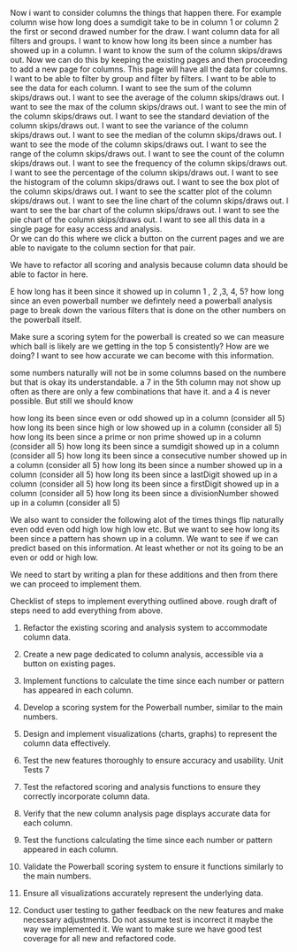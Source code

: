 Now i want to consider columns the things that happen there.  For example   column wise how long does  a sumdigit take to be in column 1 or column 2 the first or second drawed number for the draw.  I want column data for all filters and groups. I want to know how long its been since a number has showed up in a column.  I want to know the sum of the column skips/draws out. Now we can do this by keeping the existing pages and then proceeding to add a new page for columns.  This page will have all the data for columns.  I want to be able to filter by group and filter by filters.  I want to be able to see the data for each column.  I want to see the sum of the column skips/draws out.  I want to see the average of the column skips/draws out.  I want to see the max of the column skips/draws out.  I want to see the min of the column skips/draws out.  I want to see the standard deviation of the column skips/draws out.  I want to see the variance of the column skips/draws out.  I want to see the median of the column skips/draws out.  I want to see the mode of the column skips/draws out.  I want to see the range of the column skips/draws out.  I want to see the count of the column skips/draws out.  I want to see the frequency of the column skips/draws out.  I want to see the percentage of the column skips/draws out.  I want to see the histogram of the column skips/draws out.  I want to see the box plot of the column skips/draws out.  I want to see the scatter plot of the column skips/draws out.  I want to see the line chart of the column skips/draws out.  I want to see the bar chart of the column skips/draws out.  I want to see the pie chart of the column skips/draws out.  I want to see all this data in a single page for easy access and analysis.  
Or we can do this where we click a button on the current pages and we are able to navigate to the column section for that pair. 

We have to refactor all scoring and analysis because column data should be able to factor in here. 

E how long has it been since it showed up in column 1 , 2 ,3, 4, 5?  how long since an even powerball number we defintely need a powerball analysis page to break down the various filters that is done on the other numbers on the powerball itself.   

Make sure a scoring sytem for the powerball is created so we can measure which ball is likely are we getting in the top 5 consistently?  How are we doing? I want to see how accurate we can become with this information. 

some numbers naturally will not be in some columns based on the numbere but that is okay its understandable.  a 7 in the 5th column may not show up  often as there are only a few combinations that have it. and a 4 is never possible. But still we should know 

how long its been since even or odd showed up in a column (consider all 5)
how long its been since high or low showed up in a column (consider all 5)
how long its been since a prime or non prime showed up in a column (consider all 5)
how long its been since a sumdigit showed up in a column (consider all 5)
how long its been since a consecutive number showed up in a column (consider all 5)
how long its been since a number showed up in a column (consider all 5)
how long its been since a lastDigit showed up in a column (consider all 5)
how long its been since a firstDigit showed up in a column (consider all 5)
how long its been since a divisionNumber showed up in a column (consider all 5)

We also want to consider the following alot of the times things flip naturally even odd even odd high low high low etc.  But we want to see how long its been since a pattern has shown up in a column. We want to see if we can predict based on this information. At least whether or not its going to be an even or odd or high low.  

We need to start by writing a plan for these additions and then from there we can proceed to implement them.

Checklist of steps to implement everything outlined above. rough draft of steps need to add everything from above. 

1. Refactor the existing scoring and analysis system to accommodate column data.
2. Create a new page dedicated to column analysis, accessible via a button on existing pages.
3. Implement functions to calculate the time since each number or pattern has appeared in each column.
4. Develop a scoring system for the Powerball number, similar to the main numbers.
5. Design and implement visualizations (charts, graphs) to represent the column data effectively.
6. Test the new features thoroughly to ensure accuracy and usability.
Unit Tests
7

1. Test the refactored scoring and analysis functions to ensure they correctly incorporate column data.
2. Verify that the new column analysis page displays accurate data for each column.
3. Test the functions calculating the time since each number or pattern appeared in each column.
4. Validate the Powerball scoring system to ensure it functions similarly to the main numbers.
5. Ensure all visualizations accurately represent the underlying data.
7. Conduct user testing to gather feedback on the new features and make necessary adjustments.
Do not assume test is incorrect it maybe the way we implemented it. We want to make sure we have good test coverage for all new and refactored code.

